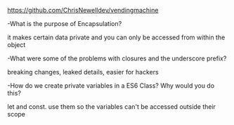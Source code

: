 https://github.com/ChrisNewelldev/vendingmachine

-What is the purpose of Encapsulation?

it makes certain data private and you can only be accessed from within the object

-What were some of the problems with closures and the underscore prefix?

breaking changes, leaked details, easier for hackers

-How do we create private variables in a ES6 Class? Why would you do this?

let and const.  use them so the variables can't be accessed outside their scope
